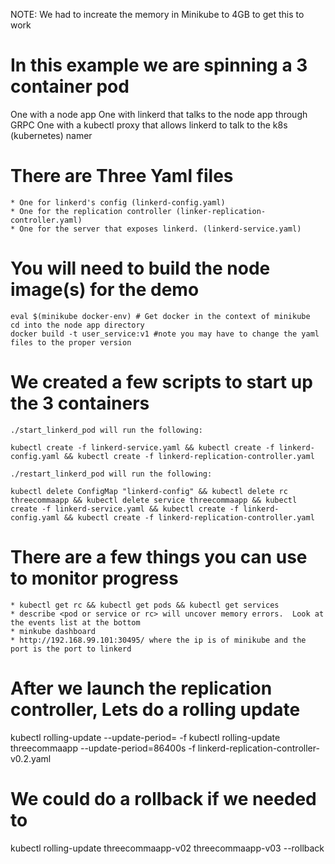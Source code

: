 


NOTE:  We had to increate the memory in Minikube to 4GB to get this to work

# In this example we are spinning a 3 container pod

One with a node app
One with linkerd that talks to the node app through GRPC
One with a kubectl proxy that allows linkerd to talk to the k8s (kubernetes) namer

# There are Three Yaml files

    * One for linkerd's config (linkerd-config.yaml)
    * One for the replication controller (linker-replication-controller.yaml)
    * One for the server that exposes linkerd. (linkerd-service.yaml)

# You will need to build the node image(s) for the demo

    eval $(minikube docker-env) # Get docker in the context of minikube
    cd into the node app directory
    docker build -t user_service:v1 #note you may have to change the yaml files to the proper version

# We created a few scripts to start up the 3 containers

    ./start_linkerd_pod will run the following:

    kubectl create -f linkerd-service.yaml && kubectl create -f linkerd-config.yaml && kubectl create -f linkerd-replication-controller.yaml

    ./restart_linkerd_pod will run the following:

    kubectl delete ConfigMap "linkerd-config" && kubectl delete rc threecommaapp && kubectl delete service threecommaapp && kubectl create -f linkerd-service.yaml && kubectl create -f linkerd-config.yaml && kubectl create -f linkerd-replication-controller.yaml

# There are a few things you can use to monitor progress

    * kubectl get rc && kubectl get pods && kubectl get services
    * describe <pod or service or rc> will uncover memory errors.  Look at the events list at the bottom
    * minkube dashboard
    * http://192.168.99.101:30495/ where the ip is of minikube and the port is the port to linkerd

# After we launch the replication controller, Lets do a rolling update

kubectl rolling-update <rc name that you want to replace> --update-period=<time in seconds> -f <rc file that you want to replace it with>
kubectl rolling-update threecommaapp --update-period=86400s -f linkerd-replication-controller-v0.2.yaml

# We could do a rollback if we needed to

kubectl rolling-update threecommaapp-v02 threecommaapp-v03 --rollback


    








